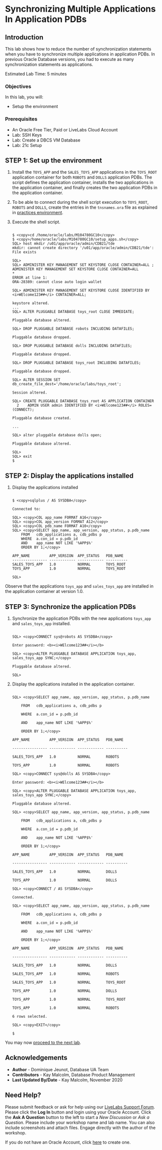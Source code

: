 # Synchronizing Multiple Applications In Application PDBs

## Introduction

This lab shows how to reduce the number of synchronization statements when you have to synchronize multiple applications in application PDBs. In previous Oracle Database versions, you had to execute as many synchronization statements as applications.

Estimated Lab Time: 5 minutes

### Objectives

In this lab, you will:
* Setup the environment

### Prerequisites

* An Oracle Free Tier, Paid or LiveLabs Cloud Account
* Lab: SSH Keys
* Lab: Create a DBCS VM Database
* Lab: 21c Setup


## **STEP 1:** Set up the environment

1. Install the `TOYS_APP` and the `SALES_TOYS_APP` applications in the `TOYS_ROOT` application container for both `ROBOTS` and `DOLLS` application PDBs. The script defines the application container, installs the two applications in the application container, and finally creates the two application PDBs in the application container.

2. To be able to connect during the shell script execution to `TOYS_ROOT`, `ROBOTS` and `DOLLS`, create the entries in the `tnsnames.ora` file as explained in [practices environment](https://docs-uat.us.oracle.com/en/database/oracle/oracle-database/21/ftnew/practices-environment1.html#GUID-467FB8FF-C8CC-48A0-B39A-5F7E7B9A9CF8__GUID-08108F3C-C78A-45B7-8452-6985DF9EF1DD).

3. Execute the shell script.

    ```
    
    $ <copy>cd /home/oracle/labs/M104780GC10</copy>
    $ <copy>/home/oracle/labs/M104780GC10/setup_apps.sh</copy>
    SQL> host mkdir /u01/app/oracle/admin/CDB21/tde
    mkdir: cannot create directory '/u01/app/oracle/admin/CDB21/tde': File exists
    
    SQL>
    SQL> ADMINISTER KEY MANAGEMENT SET KEYSTORE CLOSE CONTAINER=ALL ;
    ADMINISTER KEY MANAGEMENT SET KEYSTORE CLOSE CONTAINER=ALL
    *
    ERROR at line 1:
    ORA-28389: cannot close auto login wallet
    
    SQL> ADMINISTER KEY MANAGEMENT SET KEYSTORE CLOSE IDENTIFIED BY <i>WElcome123##</i> CONTAINER=ALL;
    
    keystore altered.
    ...
    SQL> ALTER PLUGGABLE DATABASE toys_root CLOSE IMMEDIATE;
    
    Pluggable database altered.
    
    SQL> DROP PLUGGABLE DATABASE robots INCLUDING DATAFILES;
    
    Pluggable database dropped.
    
    SQL> DROP PLUGGABLE DATABASE dolls INCLUDING DATAFILES;
    
    Pluggable database dropped.
    
    SQL> DROP PLUGGABLE DATABASE toys_root INCLUDING DATAFILES;
    
    Pluggable database dropped.
    
    SQL> ALTER SESSION SET db_create_file_dest='/home/oracle/labs/toys_root';
    
    Session altered.
    
    SQL> CREATE PLUGGABLE DATABASE toys_root AS APPLICATION CONTAINER
      2    ADMIN USER admin IDENTIFIED BY <i>WElcome123##</i> ROLES=(CONNECT);
    
    Pluggable database created.
    
    ...
    
    SQL> alter pluggable database dolls open;
    
    Pluggable database altered.
    
    SQL>
    SQL> exit
    $
    
    ```

## **STEP 2:** Display the applications installed

1. Display the applications installed

	```

	$ <copy>sqlplus / AS SYSDBA</copy>

	Connected to:

	SQL> <copy>COL app_name FORMAT A16</copy>
	SQL> <copy>COL app_version FORMAT A12</copy>
	SQL> <copy>COL pdb_name FORMAT A10</copy>
	SQL> <copy>SELECT app_name, app_version, app_status, p.pdb_name
		FROM   cdb_applications a, cdb_pdbs p
		WHERE  a.con_id = p.pdb_id
		AND    app_name NOT LIKE '%APP$%'
		ORDER BY 1;</copy>

	APP_NAME         APP_VERSION  APP_STATUS   PDB_NAME
	---------------- ------------ ------------ ----------
	SALES_TOYS_APP   1.0          NORMAL       TOYS_ROOT
	TOYS_APP         1.0          NORMAL       TOYS_ROOT

	SQL>

	```

  Observe that the applications `toys_app` and `sales_toys_app` are installed in the application container at version 1.0.

## **STEP 3:** Synchronize the application PDBs

1. Synchronize the application PDBs with the new applications `toys_app` and `sales_toys_app` installed.

  
	```
	
	SQL> <copy>CONNECT sys@robots AS SYSDBA</copy>
	
	Enter password: <b><i>WElcome123##</i></b>
	
	SQL> <copy>ALTER PLUGGABLE DATABASE APPLICATION toys_app, sales_toys_app SYNC;</copy>
	
	Pluggable database altered.
	
	SQL>
	
	```

2. Display the applications installed in the application container.

  
	```
	
	SQL> <copy>SELECT app_name, app_version, app_status, p.pdb_name
	
		FROM   cdb_applications a, cdb_pdbs p
	
		WHERE  a.con_id = p.pdb_id
	
		AND    app_name NOT LIKE '%APP$%'
	
		ORDER BY 1;</copy>
	
	APP_NAME         APP_VERSION  APP_STATUS   PDB_NAME
	
	---------------- ------------ ------------ ----------
	
	SALES_TOYS_APP   1.0          NORMAL       ROBOTS
	
	TOYS_APP         1.0          NORMAL       ROBOTS
	
	SQL> <copy>CONNECT sys@dolls AS SYSDBA</copy>
	
	Enter password: <b><i>WElcome123##</i></b>
	
	SQL> <copy>ALTER PLUGGABLE DATABASE APPLICATION toys_app, sales_toys_app SYNC;</copy>
	
	Pluggable database altered.
	
	SQL> <copy>SELECT app_name, app_version, app_status, p.pdb_name
	
		FROM   cdb_applications a, cdb_pdbs p
	
		WHERE  a.con_id = p.pdb_id
	
		AND    app_name NOT LIKE '%APP$%'
	
		ORDER BY 1;</copy>
	
	APP_NAME         APP_VERSION  APP_STATUS   PDB_NAME
	
	---------------- ------------ ------------ ----------
	
	SALES_TOYS_APP   1.0          NORMAL       DOLLS
	
	TOYS_APP         1.0          NORMAL       DOLLS
	
	SQL> <copy>CONNECT / AS SYSDBA</copy>
	
	Connected.
	
	SQL> <copy>SELECT app_name, app_version, app_status, p.pdb_name
	
		FROM   cdb_applications a, cdb_pdbs p
	
		WHERE  a.con_id = p.pdb_id
	
		AND    app_name NOT LIKE '%APP$%'
	
		ORDER BY 1;</copy>  
	
	APP_NAME         APP_VERSION  APP_STATUS   PDB_NAME
	
	---------------- ------------ ------------ ----------
	
	SALES_TOYS_APP   1.0          NORMAL       DOLLS
	
	SALES_TOYS_APP   1.0          NORMAL       ROBOTS
	
	SALES_TOYS_APP   1.0          NORMAL       TOYS_ROOT
	
	TOYS_APP         1.0          NORMAL       DOLLS
	
	TOYS_APP         1.0          NORMAL       TOYS_ROOT
	
	TOYS_APP         1.0          NORMAL       ROBOTS
	
	6 rows selected.
	
	SQL> <copy>EXIT</copy>
	
	$
	
	```

You may now [proceed to the next lab](#next).

## Acknowledgements
* **Author** - Dominique Jeunot, Database UA Team
* **Contributors** -  Kay Malcolm, Database Product Management
* **Last Updated By/Date** -  Kay Malcolm, November 2020

## Need Help?
Please submit feedback or ask for help using our [LiveLabs Support Forum](https://community.oracle.com/tech/developers/categories/database-19c). Please click the **Log In** button and login using your Oracle Account. Click the **Ask A Question** button to the left to start a *New Discussion* or *Ask a Question*.  Please include your workshop name and lab name.  You can also include screenshots and attach files.  Engage directly with the author of the workshop.

If you do not have an Oracle Account, click [here](https://profile.oracle.com/myprofile/account/create-account.jspx) to create one.
